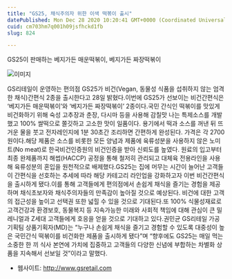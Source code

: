 ```yaml
---
title: "GS25, 채식주의자 위한 이색 떡볶이 출시"
datePublished: Mon Dec 28 2020 10:20:41 GMT+0000 (Coordinated Universal Time)
cuid: cm703hm7q001h09jsfhckd1fb
slug: 824

---
```



GS25이 판매하는 베지가든 매운떡볶이, 베지가든 짜장떡볶이

![이미지](https://cdn.hashnode.com/res/hashnode/image/upload/v1739254945522/7d354640-23ae-4317-9224-f082bdd70dcc.jpeg)

GS리테일이 운영하는 편의점 GS25가 비건(Vegan, 동물성 식품을 섭취하지 않는 엄격한 채식)간편식 2종을 출시한다고 28일 밝혔다.이번에 GS25가 선보이는 비건간편식은 ‘베지가든 매운떡볶이’와 ‘베지가든 짜장떡볶이’ 2종이다.국민 간식인 떡볶이를 맛있게 비건화하기 위해 숙성 고추장과 춘장, 다시마 등을 사용해 감칠맛 나는 특제소스를 개발했고 100% 쌀떡으로 쫄깃하고 고소한 맛이 일품이다. 용기에서 떡과 소스를 꺼낸 뒤 뜨거운 물을 붓고 전자레인지에 1분 30초간 조리하면 간편하게 완성된다. 가격은 각 2700원이다.해당 제품은 소스를 비롯한 모든 양념과 제품에 육류성분을 사용하지 않은 노미트(No meat)로 한국비건인증원의 비건인증을 받아 신뢰도를 높였다. 원료의 입고부터 최종 완제품까지 해썹(HACCP) 공정을 통해 철저히 관리되고 대체육 전용라인을 사용해 육류성분의 혼입을 원천적으로 배제했다.GS25는 집에 머무는 시간이 늘어난 고객들이 간편식을 선호하는 추세에 따라 해당 카테고리 라인업을 강화하고자 이번 비건간편식을 출시하게 됐다.이를 통해 고객들에게 편의점에서 손쉽게 채식을 즐기는 경험을 제공하며 채식초보자와 채식주의자들의 만족감이 높아질 것으로 예상된다. 비건에 대한 고객의 접근성을 높이고 선택권 또한 넓힐 수 있을 것으로 기대된다.또 100% 식물성재료로 고객건강과 환경보호, 동물복지 등 지속가능한 미래와 사회적 책임에 대해 관심이 큰 밀레니얼과 Z세대 고객들에게 호응을 얻을 것으로 기대하고 있다.권민균 GS리테일 가공기획팀 상품기획자(MD)는 “누구나 손쉽게 채식을 즐기고 경험할 수 있도록 대중성이 높은 국민간식 떡볶이를 비건화한 제품을 출시하게 됐다”며 “향후에도 GS25는 매일 먹는 소중한 한 끼 식사 본연에 가치에 집중하고 고객들의 다양한 신념에 부합하는 차별화 상품을 지속해서 선보일 것”이라고 말했다.

- 웹사이트: http://www.gsretail.com